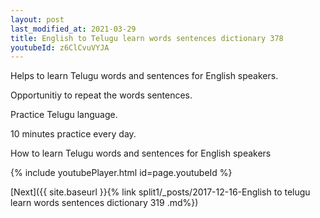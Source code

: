 ```yaml
---
layout: post
last_modified_at: 2021-03-29
title: English to Telugu learn words sentences dictionary 378 
youtubeId: z6ClCvuVYJA
---
```

 
 
Helps to learn Telugu words and sentences for English speakers.

Opportunitiy to repeat the words sentences. 

Practice Telugu language. 
 
10 minutes practice every day. 
 
How to learn Telugu words and sentences for English speakers 
 
{% include youtubePlayer.html id=page.youtubeId %}
 
 
[Next]({{ site.baseurl }}{% link  split1/_posts/2017-12-16-English to telugu learn words sentences dictionary 319 .md%})
 

